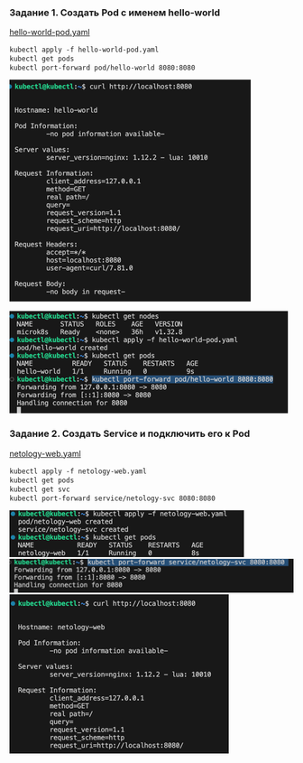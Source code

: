 
### Задание 1. Создать Pod с именем hello-world

[hello-world-pod.yaml](hello-world-pod.yaml)
```
kubectl apply -f hello-world-pod.yaml
kubectl get pods
kubectl port-forward pod/hello-world 8080:8080
```

![img.png](img.png)

![img_1.png](img_1.png)



### Задание 2. Создать Service и подключить его к Pod

[netology-web.yaml](netology-web.yaml)
```
kubectl apply -f netology-web.yaml
kubectl get pods
kubectl get svc
kubectl port-forward service/netology-svc 8080:8080
```
![img_2.png](img_2.png)
![img_3.png](img_3.png)
![img_4.png](img_4.png)